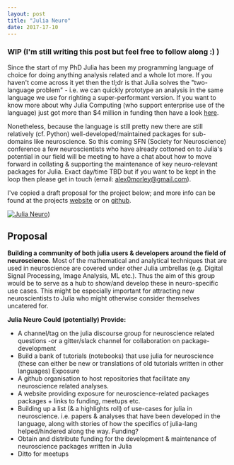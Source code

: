 ```yaml
---
layout: post
title: "Julia Neuro"
date: 2017-17-10
---
```


### WIP (I'm still writing this post but feel free to follow along :) )

Since the start of my PhD Julia has been my programming language of choice for doing anything analysis related and a whole lot more. If you haven't come across it yet then the tl;dr is that Julia solves the "two-language problem" - i.e. we can quickly prototype an analysis in the same language we use for righting a super-performant version. If you want to know more about why Julia Computing (who support enterprise use of the language) just got more than $4 million in funding then have a look [here](https://juliacomputing.com/press/2017/06/19/seed-funding.html).

Nonetheless, because the language is still pretty new there are still relatively (cf. Python) well-developed/maintained packages for sub-domains like neuroscience. So this coming SFN (Society for Neuroscience) conference a few neuroscientists who have already cottoned on to Julia's potential in our field will be meeting to have a chat about how to move forward in collating & supporting the maintenance of key neuro-relevant packages for Julia. Exact day/time TBD but if you want to be kept in the loop then please get in touch (email: [alex0morley@gmail.com](mailto:alex0morley@gmail.com)).

I've copied a draft proposal for the project below; and more info can be found at the projects [website](https://julianeuro.github.io/) or on [github](https://github.com/JuliaNeuro).

[![Julia Neuro](https://julianeuro.github.io/assets/julianeurologo.png)](https://julianeuro.github.io/))


## Proposal
**Building a community of both julia users & developers around the field of neuroscience.**
Most of the mathematical and analytical techniques that are used in neuroscience are covered under other Julia umbrellas (e.g. Digital Signal Processing, Image Analysis, ML etc.). Thus the aim of this group would be to serve as a hub to show/and develop these in neuro-specific use cases. This might be especially important for attracting new neuroscientists to Julia who might otherwise consider themselves uncatered for. 

**Julia Neuro Could (potentially) Provide:**
  - A channel/tag on the julia discourse group for neuroscience related questions
    -or a gitter/slack channel for collaboration on package-development
  - Build a bank of tutorials (notebooks) that use julia for neuroscience (these can either be new or translations of old tutorials written in other languages)
Exposure
  - A github organisation to host repositories that facilitate any neuroscience related analyses.
  - A website providing exposure for neuroscience-related packages packages + links to funding, meetups etc.
  - Building up a list (& a highlights roll) of use-cases for julia in neuroscience. i.e. papers & analyses that have been developed in the language, along with stories of how the specifics of julia-lang helped/hindered along the way.
Funding?
   - Obtain and distribute funding for the development & maintenance of neuroscience packages written in Julia
   - Ditto for meetups
